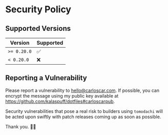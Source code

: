 # Security Policy

## Supported Versions

| Version     | Supported          |
| ----------- | ------------------ |
| `>= 0.20.0` | :white_check_mark: |
| `< 0.20.0`  | :x:                |

## Reporting a Vulnerability

Please report a vulnerability to hello@carloscar.com. If possible, you can encrypt the 
message using my public key available at https://github.com/kalaspuff/dotfiles#carloscarpub.

Security vulnerabilities that pose a real risk to builders using `tomodachi` will be acted
upon swiftly with patch releases coming up as soon as possible.

Thank you. 🙇‍♂️
